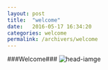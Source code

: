 ```yaml
---
layout: post
title:  "welcome"
date:   2016-05-17 16:34:20
categories: welcome
permalink: /archivers/welcome
---
```

###Welcome###
![head-iamge]({{site.baseurl}}/assets/head-image.jpg)